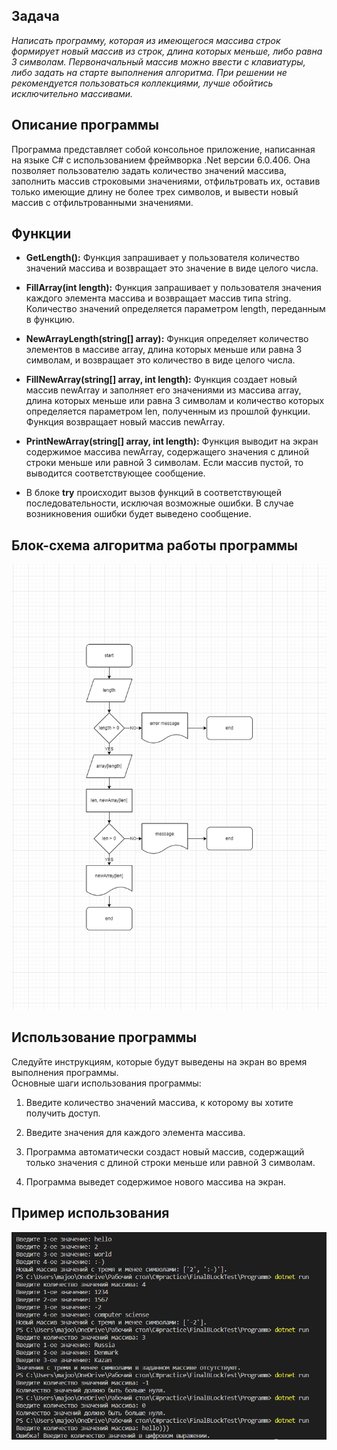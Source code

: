 ## Задача

*Написать программу, которая из имеющегося массива строк формирует новый массив из строк, длина которых меньше, либо равна 3 символам. Первоначальный массив можно ввести с клавиатуры, либо задать на старте выполнения алгоритма. При решении не рекомендуется пользоваться коллекциями, лучше обойтись исключительно массивами.*

## Описание программы

Программа представляет собой консольное приложение, написанная на языке C# с использованием фреймворка .Net версии 6.0.406. Она позволяет пользователю задать количество значений массива, заполнить массив строковыми значениями, отфильтровать их, оставив только имеющие длину не более трех символов, и вывести новый массив с отфильтрованными значениями.

## Функции


- **GetLength():** Функция запрашивает у пользователя количество значений массива и возвращает это значение в виде целого числа.

- **FillArray(int length):** Функция запрашивает у пользователя значения каждого элемента массива и возвращает массив типа string. Количество значений определяется параметром length, переданным в функцию. 

- **NewArrayLength(string[] array):** Функция определяет количество элементов в массиве array, длина которых меньше или равна 3 символам, и возвращает это количество в виде целого числа.

- **FillNewArray(string[] array, int length):** Функция создает новый массив newArray и заполняет его значениями из массива array, длина которых меньше или равна 3 символам и количество которых определяется параметром len, полученным из прошлой функции. Функция возвращает новый массив newArray.

- **PrintNewArray(string[] array, int length):** Функция выводит на экран содержимое массива newArray, содержащего значения с длиной строки меньше или равной 3 символам. Если массив пустой, то выводится соответствующее сообщение.

- В блоке **try** происходит вызов функций в соответствующей последовательности, исключая возможные ошибки. В случае возникновения ошибки будет выведено сообщение.

## Блок-схема алгоритма работы программы
![блок-схема](FinalBlockProject.png)

## Использование программы
Cледуйте инструкциям, которые будут выведены на экран во время выполнения программы. \
Основные шаги использования программы:

1. Введите количество значений массива, к которому вы хотите получить доступ.

2. Введите значения для каждого элемента массива.

3. Программа автоматически создаст новый массив, содержащий только значения с длиной строки меньше или равной 3 символам.

4. Программа выведет содержимое нового массива на экран.

## Пример использования
![пример](exe_example.png)